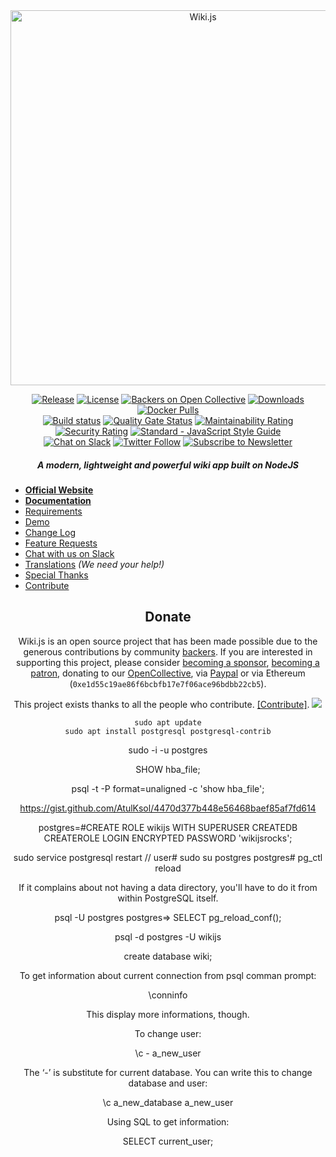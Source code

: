 <div align="center">

<img src="https://static.requarks.io/logo/wikijs-full.svg" alt="Wiki.js" width="600" />

[![Release](https://img.shields.io/github/release/Requarks/wiki.svg?style=flat&maxAge=3600)](https://github.com/Requarks/wiki/releases)
[![License](https://img.shields.io/badge/license-AGPLv3-blue.svg?style=flat)](https://github.com/requarks/wiki/blob/master/LICENSE)
[![Backers on Open Collective](https://opencollective.com/wikijs/all/badge.svg)](https://opencollective.com/wikijs)
[![Downloads](https://img.shields.io/github/downloads/Requarks/wiki/total.svg?style=flat)](https://github.com/Requarks/wiki/releases)
[![Docker Pulls](https://img.shields.io/docker/pulls/requarks/wiki.svg)](https://hub.docker.com/r/requarks/wiki/)  
[![Build status](https://dev.azure.com/requarks/wiki/_apis/build/status/build)](https://dev.azure.com/requarks/wiki/_build/latest?definitionId=9)
[![Quality Gate Status](https://sonarcloud.io/api/project_badges/measure?project=wiki&metric=alert_status)](https://sonarcloud.io/dashboard?id=wiki)
[![Maintainability Rating](https://sonarcloud.io/api/project_badges/measure?project=wiki&metric=sqale_rating)](https://sonarcloud.io/dashboard?id=wiki)
[![Security Rating](https://sonarcloud.io/api/project_badges/measure?project=wiki&metric=security_rating)](https://sonarcloud.io/dashboard?id=wiki)
[![Standard - JavaScript Style Guide](https://img.shields.io/badge/code%20style-standard-brightgreen.svg?style=flat)](http://standardjs.com/)  
[![Chat on Slack](https://img.shields.io/badge/slack-requarks-CC2B5E.svg?style=flat&logo=slack)](https://wiki.requarks.io/slack)
[![Twitter Follow](https://img.shields.io/badge/follow-%40requarks-blue.svg?style=flat&logo=twitter)](https://twitter.com/requarks)
[![Subscribe to Newsletter](https://img.shields.io/badge/newsletter-subscribe-yellow.svg?style=flat&logo=mailchimp)](https://wiki.js.org/newsletter)

##### A modern, lightweight and powerful wiki app built on NodeJS

</div>

- **[Official Website](https://wiki.js.org/)**
- **[Documentation](https://docs.requarks.io/)**
- [Requirements](https://docs.requarks.io/install/requirements)
- [Demo](#demo)
- [Change Log](https://docs.requarks.io/releases)
- [Feature Requests](https://wiki.js.org/feedback)
- [Chat with us on Slack](#slack)
- [Translations](#translations) *(We need your help!)*
- [Special Thanks](#special-thanks)
- [Contribute](#contributors)

<h2 align="center">Donate</h2>

<div align="center">

Wiki.js is an open source project that has been made possible due to the generous contributions by community [backers](https://wiki.js.org/about). If you are interested in supporting this project, please consider [becoming a sponsor](https://github.com/users/NGPixel/sponsorship), [becoming a patron](https://www.patreon.com/requarks), donating to our [OpenCollective](https://opencollective.com/wikijs), via [Paypal](https://www.paypal.com/cgi-bin/webscr?cmd=_s-xclick&hosted_button_id=FLV5X255Z9CJU&source=url) or via Ethereum (`0xe1d55c19ae86f6bcbfb17e7f06ace96bdbb22cb5`).
  
This project exists thanks to all the people who contribute. [[Contribute]](https://github.com/Requarks/wiki/blob/master/.github/CONTRIBUTING.md).
<a href="https://github.com/Requarks/wiki/graphs/contributors"><img src="https://opencollective.com/wikijs/contributors.svg?width=890" /></a>



    sudo apt update
    sudo apt install postgresql postgresql-contrib

sudo -i -u postgres

SHOW hba_file;


psql -t -P format=unaligned -c 'show hba_file';

https://gist.github.com/AtulKsol/4470d377b448e56468baef85af7fd614


postgres=#CREATE ROLE wikijs WITH SUPERUSER CREATEDB CREATEROLE LOGIN ENCRYPTED PASSWORD 'wikijsrocks';

sudo service postgresql restart
//
user#  sudo su postgres
postgres#  pg_ctl reload

If it complains about not having a data directory, you'll have to do it from within PostgreSQL itself.

psql -U postgres
postgres=> SELECT pg_reload_conf();

psql -d postgres -U wikijs

create database wiki;


To get information about current connection from psql comman prompt:

\conninfo

This display more informations, though.

To change user:

\c - a_new_user

The ‘-’ is substitute for current database. You can write this to change database and user:

\c a_new_database a_new_user

Using SQL to get information:

SELECT current_user;
